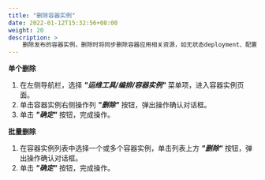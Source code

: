 ```yaml
---
title: "删除容器实例"
date: 2022-01-12T15:32:56+08:00
weight: 20
description: >
    删除发布的容器实例，删除时将同步删除容器应用相关资源，如无状态deployment、配置项、保密字典等
---
```


**单个删除**

1. 在左侧导航栏，选择 **_"运维工具/编排/容器实例"_** 菜单项，进入容器实例页面。
2. 单击容器实例右侧操作列 **_"删除"_** 按钮，弹出操作确认对话框。
2. 单击 **_"确定"_** 按钮，完成操作。

**批量删除**

1. 在容器实例列表中选择一个或多个容器实例，单击列表上方 **_"删除"_** 按钮，弹出操作确认对话框。
2. 单击 **_"确定"_** 按钮，完成操作。